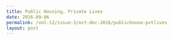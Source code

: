 ```yaml
---
title: Public Housing, Private Lives
date: 2016-09-06
permalink: /vol-12/issue-3/oct-dec-2016/publichouse-pvtlives
layout: post
---
```


